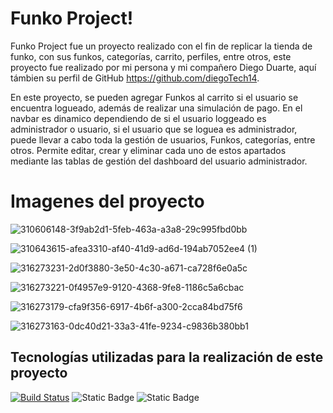 # Funko Project!

Funko Project fue un proyecto realizado con el fin de replicar la tienda de funko, con sus funkos, categorías, carrito, perfiles, entre otros, este proyecto fue realizado por mi persona y mi compañero Diego Duarte, aquí támbien su perfil de GitHub https://github.com/diegoTech14.

En este proyecto, se pueden agregar Funkos al carrito si el usuario se encuentra logueado, además de realizar una simulación de pago.
En el navbar es dinamico dependiendo de si el usuario loggeado es administrador o usuario, si el usuario que se loguea es administrador, puede llevar a cabo toda la gestión de usuarios, Funkos, categorías, entre otros. Permite editar, crear y eliminar cada uno de estos apartados mediante las tablas de gestión del dashboard del usuario administrador.

# Imagenes del proyecto
![310606148-3f9ab2d1-5feb-463a-a3a8-29c995fbd0bb](https://github.com/QuiqueCode/funkoProject/assets/149546547/7adc6f9d-933b-45e4-be02-fa9732ac671e)

![310643615-afea3310-af40-41d9-ad6d-194ab7052ee4 (1)](https://github.com/QuiqueCode/funkoProject/assets/149546547/a1079373-972c-4d12-a87a-edd0ace5ef0d)

![316273231-2d0f3880-3e50-4c30-a671-ca728f6e0a5c](https://github.com/QuiqueCode/funkoProject/assets/149546547/5f6cfcb7-2844-4404-b1a7-41d157ddcb74)

![316273221-0f4957e9-9120-4368-9fe8-1186c5a6cbac](https://github.com/QuiqueCode/funkoProject/assets/149546547/16400882-9d19-4b59-902f-fad0a6e7a592)

![316273179-cfa9f356-6917-4b6f-a300-2cca84bd75f6](https://github.com/QuiqueCode/funkoProject/assets/149546547/1058b0ac-7be7-4a76-b10d-a3f701836faa)

![316273163-0dc40d21-33a3-41fe-9234-c9836b380bb1](https://github.com/QuiqueCode/funkoProject/assets/149546547/5e009276-c836-4da6-9dd2-73cebc2f5208)


## Tecnologías utilizadas para la realización de este proyecto


[![Build Status](https://img.shields.io/badge/build-MySQL-4479A1?style=for-the-badge&logo=MySQL&logoColor=white&label=%20&labelColor=black&color=4479A1&cacheSeconds=3600)](https://img.shields.io/badge/build-MySQL-4479A1?style=for-the-badge&logo=MySQL&logoColor=white&label=%20&labelColor=black&color=4479A1&cacheSeconds=3600) 
![Static Badge](https://img.shields.io/badge/https%3A%2F%2Fimg.shields.io%2Fbadge%2F%3AbadgeContent%3Fstyle%3Dfor-PHP-badge%26logo%3Dlaravel%26logoColor%3D%2523FF2D20%26label%3D%2520%26labelColor%3Dblack%26color%3D%2523FF2D20%26cacheSeconds%3D3600?style=for-the-badge&logo=php&logoColor=white&label=%20&labelColor=black&color=%23777BB4&cacheSeconds=3600) 
![Static Badge](https://img.shields.io/badge/https%3A%2F%2Fimg.shields.io%2Fbadge%2Fany_text-Angular-blue?style=for-the-badge&logo=Angular&logoColor=white&label=%20&labelColor=black&color=%23DD1100&cacheSeconds=3600)



